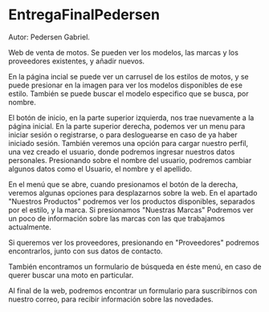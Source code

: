 # EntregaFinalPedersen
Autor: Pedersen Gabriel.

Web de venta de motos. Se pueden ver los modelos, las marcas y los proveedores existentes, y añadir nuevos. 

En la página incial se puede ver un carrusel de los estilos de motos, y se puede presionar en la imagen para ver los modelos disponibles de ese estilo.
También se puede buscar el modelo especifico que se busca, por nombre.

El botón de inicio, en la parte superior izquierda, nos trae nuevamente a la página inicial. 
En la parte superior derecha, podemos ver un menu para iniciar sesión o registrarse, o para desloguearse en caso de ya haber iniciado sesión. 
También veremos una opción para cargar nuestro perfil, una vez creado el usuario, donde podremos ingresar nuestros datos personales.
Presionando sobre el nombre del usuario, podremos cambiar algunos datos como el Usuario, el nombre y el apellido.

En el menú que se abre, cuando presionamos el botón de la derecha, veremos algunas opciones para desplazarnos sobre la web.
En el apartado "Nuestros Productos" podremos ver los productos disponibles, separados por el estilo, y la marca.
Si presionamos "Nuestras Marcas" Podremos ver un poco de información sobre las marcas con las que trabajamos actualmente.

Si queremos ver los proveedores, presionando en "Proveedores" podremos encontrarlos, junto con sus datos de contacto.

También encontramos un formulario de búsqueda en éste menú, en caso de querer buscar una moto en particular.

Al final de la web, podremos encontrar un formulario para suscribirnos con nuestro correo, para recibir información sobre las novedades.

